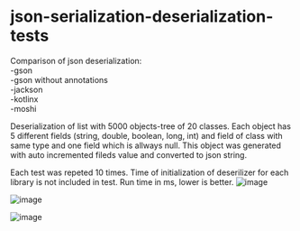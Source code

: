 # json-serialization-deserialization-tests

Comparison of json deserialization:
  <br />-gson
  <br />-gson without annotations
  <br />-jackson 
  <br />-kotlinx
  <br />-moshi 
  

  Deserialization of list with 5000 objects-tree of 20 classes. Each object has 5 different fields (string,  double,  boolean, long, int) and field of class with same type and one field which is allways null.
  This object was generated with auto incremented fileds value and converted to json string. 
  
  Each test was repeted 10 times. 
  Time of initialization of deserilizer for each library is not included in test. 
  Run time in ms,  lower is better. 
![image](https://user-images.githubusercontent.com/18057056/188313381-e142388e-f03c-4657-bbb9-6d0327b97b91.png)

![image](https://user-images.githubusercontent.com/18057056/188313395-22cbdfca-27df-49a2-adde-9038e6259399.png)

![image](https://user-images.githubusercontent.com/18057056/188313406-da14eb1b-0f20-4ae3-8140-2e7070420c89.png)




